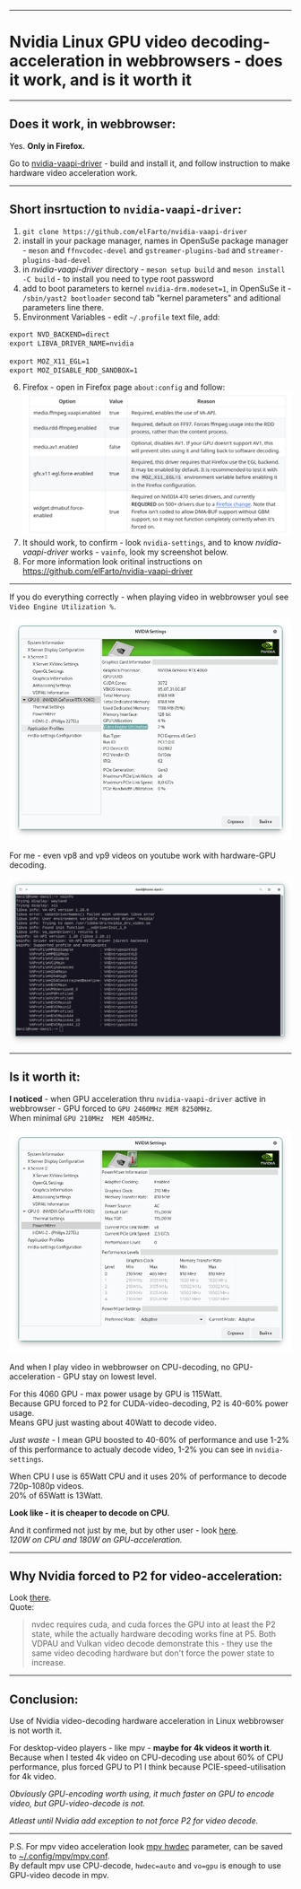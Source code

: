 * * * * *

# Nvidia Linux GPU video decoding-acceleration in webbrowsers - does it work, and is it worth it


___

## Does it work, in webbrowser:

Yes. **Only in Firefox.**

Go to [nvidia-vaapi-driver](https://github.com/elFarto/nvidia-vaapi-driver) - build and install it, and follow instruction to make hardware video acceleration work.

___

## Short insrtuction to `nvidia-vaapi-driver`:

1. `git clone https://github.com/elFarto/nvidia-vaapi-driver`
2. install in your package manager, names in OpenSuSe package manager - `meson` and `ffnvcodec-devel` and `gstreamer-plugins-bad` and `streamer-plugins-bad-devel`
3. in *nvidia-vaapi-driver* directory - `meson setup build` and `meson install -C build` - to install you need to type root password
4. add to boot parameters to kernel `nvidia-drm.modeset=1`, in OpenSuSe it - `/sbin/yast2 bootloader` second tab "kernel parameters" and aditional parameters line there.
5. Environment Variables - edit `~/.profile` text file, add:
```
export NVD_BACKEND=direct
export LIBVA_DRIVER_NAME=nvidia

export MOZ_X11_EGL=1
export MOZ_DISABLE_RDD_SANDBOX=1
```
6. Firefox - open in Firefox page `about:config` and follow:
![](0.png)
7. It should work, to confirm - look `nvidia-settings`, and to know *nvidia-vaapi-driver* works - `vainfo`, look my screenshot below.
8. For more information look oritinal instructions on https://github.com/elFarto/nvidia-vaapi-driver 

___

If you do everything correctly - when playing video in webbrowser youl see `Video Engine Utilization %`. 

![](1.png)


For me - even vp8 and vp9 videos on youtube work with hardware-GPU decoding.

![](2.png)

___

## Is it worth it:

**I noticed** - when GPU acceleration thru `nvidia-vaapi-driver` active in webbrowser - GPU forced to `GPU 2460MHz MEM 8250MHz`.\
When minimal `GPU 210MHz  MEM 405MHz`.

![](3.png)

And when I play video in webbrowser on CPU-decoding, no GPU-acceleration - GPU stay on lowest level.

For this 4060 GPU - max power usage by GPU is 115Watt.\
Because GPU forced to P2 for CUDA-video-decoding, P2 is 40-60% power usage.\
Means GPU just wasting about 40Watt to decode video.

*Just waste* - I mean GPU boosted to 40-60% of performance and use 1-2% of this performance to actualy decode video, 1-2% you can see in `nvidia-settings`.

When CPU I use is 65Watt CPU and it uses 20% of performance to decode 720p-1080p videos.\
20% of 65Watt is 13Watt.

**Look like - it is cheaper to decode on CPU.**

And it confirmed not just by me, but by other user -  look [here](https://github.com/elFarto/nvidia-vaapi-driver/issues/74).\
*120W on CPU and 180W on GPU-acceleration.*

___

## Why Nvidia forced to P2 for video-acceleration:

Look [there](https://github.com/elFarto/nvidia-vaapi-driver/issues/279).\
Quote:

> nvdec requires cuda, and cuda forces the GPU into at least the P2 state, while the actually hardware decoding works fine at P5. Both VDPAU and Vulkan video decode demonstrate this - they use the same video decoding hardware but don't force the power state to increase.

___

## Conclusion:

Use of Nvidia video-decoding hardware acceleration in Linux webbrowser is not worth it.

For desktop-video players - like mpv - **maybe for 4k videos it worth it**.\
Because when I tested 4k video on CPU-decoding use about 60% of CPU performance, plus forced GPU to P1 I think because PCIE-speed-utilisation for 4k video.

*Obviously GPU-encoding worth using, it much faster on GPU to encode video, but GPU-video-decode is not.*

*Atleast until Nvidia add exception to not force P2 for video decode.*

___

P.S. For mpv video acceleration look [mpv hwdec](https://mpv.io/manual/master/#options-hwdec) parameter, can be saved to [~/.config/mpv/mpv.conf](https://mpv.io/manual/master/#files-~/-config/mpv/mpv-conf).\
By default mpv use CPU-decode, `hwdec=auto` and `vo=gpu` is enough to use GPU-video decode in mpv.
